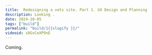 ```yaml
---
title:  Redesigning a vets site. Part 1. UX Design and Planning
description: Looking .
date: 2024-10-05
tags: ["build"]
permalink: "build/1{{slugify }}/"
videoid: s8GvCeXP9nE
---
```


Coming.